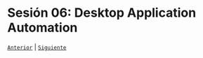 # Sesión 06: Desktop Application Automation

[`Anterior`](../Sesión-05/Readme.md) | [`Siguiente`](../Sesión-07/Readme.md)